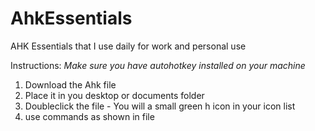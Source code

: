 # AhkEssentials
AHK Essentials that I use daily for work and personal use 


Instructions: 
*Make sure you have autohotkey installed on your machine* 
1) Download the Ahk file
2) Place it in you desktop or documents folder
3) Doubleclick the file - You will a small green h icon in your icon list 
4) use commands as shown in file
